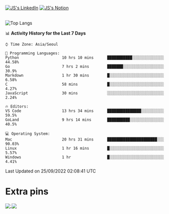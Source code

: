 
[![JS's LinkedIn](https://img.shields.io/badge/LinkedIn-blue?style=for-the-badge&logo=linkedin)](https://www.linkedin.com/in/jaeseung-lee-5a2a32139/) 
[![JS's Notion](https://img.shields.io/badge/Notion-black?style=for-the-badge&logo=notion)](https://bit.ly/ljswiki1) <br><br>
<!-- ![JS's GitHub stats](https://github-readme-stats-lemon-five.vercel.app/api?username=tkxkd0159&hide=contribs,prs,stars,issues&show_icons=true&theme=react&include_all_commits=true)   -->
![Top Langs](https://github-readme-stats-lemon-five.vercel.app/api/top-langs/?username=tkxkd0159&layout=compact&hide=jupyter%20notebook,scss,html,css&langs_count=10)  


<!--START_SECTION:waka-->
📊 **Activity History for the Last 7 Days** 

```text
⌚︎ Time Zone: Asia/Seoul

💬 Programming Languages: 
Python                   10 hrs 10 mins      ███████████░░░░░░░░░░░░░░   44.58% 
Go                       7 hrs 2 mins        ███████░░░░░░░░░░░░░░░░░░   30.9% 
Markdown                 1 hr 30 mins        █░░░░░░░░░░░░░░░░░░░░░░░░   6.58% 
C                        58 mins             █░░░░░░░░░░░░░░░░░░░░░░░░   4.27% 
JavaScript               30 mins             ░░░░░░░░░░░░░░░░░░░░░░░░░   2.24%

🔥 Editors: 
VS Code                  13 hrs 34 mins      ███████████████░░░░░░░░░░   59.5% 
GoLand                   9 hrs 14 mins       ██████████░░░░░░░░░░░░░░░   40.5%

💻 Operating System: 
Mac                      20 hrs 31 mins      ██████████████████████░░░   90.03% 
Linux                    1 hr 16 mins        █░░░░░░░░░░░░░░░░░░░░░░░░   5.57% 
Windows                  1 hr                █░░░░░░░░░░░░░░░░░░░░░░░░   4.41%

```


 Last Updated on 25/09/2022 02:08:41 UTC
<!--END_SECTION:waka-->

# Extra pins
<a href="https://github.com/tkxkd0159/tkxkd0159.github.io">
  <img align="center" src="https://github-readme-stats-lemon-five.vercel.app/api/pin/?username=tkxkd0159&repo=nft-card-game&theme=react" />
</a>
<a href="https://github.com/tkxkd0159/dsalgo">
  <img align="center" src="https://github-readme-stats-lemon-five.vercel.app/api/pin/?username=tkxkd0159&repo=dsalgo&theme=react" />
</a>

<!---
- 🔭 I’m currently working on ...
- 🌱 I’m currently learning blockchain and distributed network
- 👯 I’m looking to collaborate on ...
- 🤔 I’m looking for help with ...
- 💬 Ask me about ...
- 📫 How to reach me: ...
- 😄 Pronouns: ...
- ⚡ Fun fact: ...
-->
